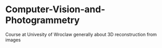 # Computer-Vision-and-Photogrammetry
Course at Univesity of Wroclaw generally about 3D reconstruction from images
